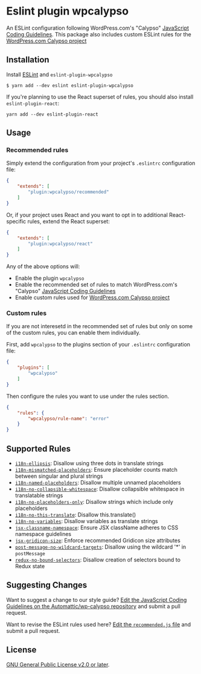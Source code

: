 # Eslint plugin wpcalypso

An ESLint configuration following WordPress.com's "Calypso" [JavaScript Coding Guidelines][2].
This package also includes custom ESLint rules for the [WordPress.com Calypso project][1]

## Installation

Install [ESLint](http://eslint.org) and `eslint-plugin-wpcalypso`

```
$ yarn add --dev eslint eslint-plugin-wpcalypso
```

If you're planning to use the React superset of rules, you should also install `eslint-plugin-react`:

```
yarn add --dev eslint-plugin-react
```

## Usage

### Recommended rules

Simply extend the configuration from your project's `.eslintrc` configuration file:

```json
{
    "extends": [
        "plugin:wpcalypso/recommended"
    ]
}
```

Or, if your project uses React and you want to opt in to additional React-specific rules, extend the React superset:

```json
{
    "extends": [
        "plugin:wpcalypso/react"
    ]
}
```

Any of the above options will:

- Enable the plugin `wpcalypso`
- Enable the recommended set of rules to match WordPress.com's "Calypso" [JavaScript Coding Guidelines][2]
- Enable custom rules used for [WordPress.com Calypso project][1]

### Custom rules

If you are not interesetd in the recommended set of rules but only on some of the custom rules, you can enable them individually.

First, add `wpcalypso` to the plugins section of your `.eslintrc` configuration file:

```json
{
    "plugins": [
        "wpcalypso"
    ]
}
```

Then configure the rules you want to use under the rules section.

```json
{
    "rules": {
        "wpcalypso/rule-name": "error"
    }
}
```

## Supported Rules

- [`i18n-ellipsis`](docs/rules/i18n-ellipsis.md): Disallow using three dots in translate strings
- [`i18n-mismatched-placeholders`](docs/rules/i18n-mismatched-placeholders.md): Ensure placeholder counts match between singular and plural strings
- [`i18n-named-placeholders`](docs/rules/i18n-named-placeholders.md): Disallow multiple unnamed placeholders
- [`i18n-no-collapsible-whitespace`](docs/rules/i18n-no-collapsible-whitespace.md): Disallow collapsible whitespace in translatable strings
- [`i18n-no-placeholders-only`](docs/rules/i18n-no-placeholders-only.md): Disallow strings which include only placeholders
- [`i18n-no-this-translate`](docs/rules/i18n-no-this-translate.md): Disallow this.translate()
- [`i18n-no-variables`](docs/rules/i18n-no-variables.md): Disallow variables as translate strings
- [`jsx-classname-namespace`](docs/rules/jsx-classname-namespace.md): Ensure JSX className adheres to CSS namespace guidelines
- [`jsx-gridicon-size`](docs/rules/jsx-gridicon-size.md): Enforce recommended Gridicon size attributes
- [`post-message-no-wildcard-targets`](docs/rules/post-message-no-wildcard-targets.md): Disallow using the wildcard '\*' in `postMessage`
- [`redux-no-bound-selectors`](docs/rules/redux-no-bound-selectors.md): Disallow creation of selectors bound to Redux state

## Suggesting Changes

Want to suggest a change to our style guide? [Edit the JavaScript Coding Guidelines on the Automattic/wp-calypso repository](https://github.com/Automattic/wp-calypso/edit/trunk/docs/coding-guidelines/javascript.md) and submit a pull request.

Want to revise the ESLint rules used here? [Edit the `recommended.js` file](https://github.com/Automattic/eslint-plugin-wpcalypso/edit/trunk/libs/configs/recommended.js) and submit a pull request.

## License

[GNU General Public License v2.0 or later](https://spdx.org/licenses/GPL-2.0-or-later.html).

[1]: https://github.com/automattic/wp-calypso
[2]: https://github.com/Automattic/wp-calypso/blob/HEAD/docs/coding-guidelines/javascript.md
